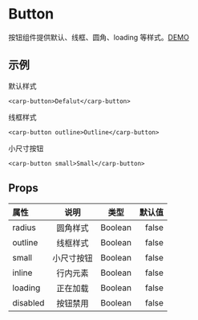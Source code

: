 # Button

按钮组件提供默认、线框、圆角、loading 等样式。[DEMO](/examples/button.html)

## 示例

<device :site="'/carp-ui/examples/button.html'"></device>

默认样式

```vue
<carp-button>Defalut</carp-button>
```

线框样式

```vue
<carp-button outline>Outline</carp-button>
```

小尺寸按钮

```vue
<carp-button small>Small</carp-button>
```

## Props

| 属性     |    说明    |  类型   | 默认值 |
| :------- | :--------: | :-----: | -----: |
| radius   |  圆角样式  | Boolean |  false |
| outline  |  线框样式  | Boolean |  false |
| small    | 小尺寸按钮 | Boolean |  false |
| inline   |  行内元素  | Boolean |  false |
| loading  |  正在加载  | Boolean |  false |
| disabled |  按钮禁用  | Boolean |  false |
